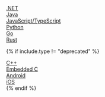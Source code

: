 <div class="nav-language-filter">
  <div class="nav-language-filter-cell"><a href="#net">.NET</a></div>
  <div class="nav-language-filter-cell"><a href="#java">Java</a></div>
  <div class="nav-language-filter-cell"><a href="#javascript">JavaScript/TypeScript</a></div>
  <div class="nav-language-filter-cell"><a href="#python">Python</a></div>
  <div class="nav-language-filter-cell"><a href="#go">Go</a></div>
  <div class="nav-language-filter-cell"><a href="#rust">Rust</a></div>

{% if include.type != "deprecated" %}
  <div class="nav-language-filter-cell"><a href="#c">C++</a></div>
  <div class="nav-language-filter-cell"><a href="#embedded-c">Embedded C</a></div>
  <div class="nav-language-filter-cell"><a href="#android">Android</a></div>
  <div class="nav-language-filter-cell"><a href="#ios">iOS</a></div>
{% endif %}

</div>
